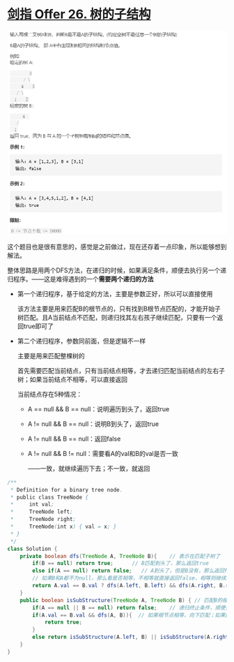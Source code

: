 # [剑指 Offer 26. 树的子结构](https://leetcode-cn.com/problems/shu-de-zi-jie-gou-lcof/)

<img src="pic\image-20210504144356207.png" alt="image-20210504144356207" style="zoom:67%;" />

这个题目也是很有意思的，感觉是之前做过，现在还存着一点印象，所以能够想到解法。

整体思路是用两个DFS方法，在递归的时候，如果满足条件，顺便去执行另一个递归程序。——这是难得遇到的一个**需要两个递归的方法**

- 第一个递归程序，基于给定的方法，主要是参数正好，所以可以直接使用

  该方法主要是用来匹配B的根节点的，只有找到B根节点匹配的，才能开始子树匹配。且A当前结点不匹配，则递归找其左右孩子继续匹配，只要有一个返回true即可了

- 第二个递归程序，参数同前面，但是逻辑不一样

  主要是用来匹配整棵树的

  首先需要匹配当前结点，只有当前结点相等，才去递归匹配当前结点的左右子树；如果当前结点不相等，可以直接返回

  当前结点存在5种情况：

  - A == null && B == null：说明遍历到头了，返回true

  - A != null && B == null：说明B到头了，返回true

  - A != null && B == null：返回false

  - A != null && B != null：需要看A的val和B的val是否一致

    ——一致，就继续遍历下去；不一致，就返回

```java
/**
 * Definition for a binary tree node.
 * public class TreeNode {
 *     int val;
 *     TreeNode left;
 *     TreeNode right;
 *     TreeNode(int x) { val = x; }
 * }
 */
class Solution {      
    private boolean dfs(TreeNode A, TreeNode B){    // 表示在匹配子树了
        if(B == null) return true;		// B匹配到头了，那么返回true
        else if(A == null) return false;   // A到头了，但是B没有，那么返回false
        // 如果B和A都不为null，那么看是否相等，不相等就直接返回false，相等则继续匹配左右子节点——只有全部返回true才能为true
        return A.val == B.val ? dfs(A.left, B.left) && dfs(A.right, B.right) : false;
    }
    public boolean isSubStructure(TreeNode A, TreeNode B) {	// 匹配B的根节点，如果匹配
        if(A == null || B == null) return false;	// 递归终止条件，顺便处理特殊情况
        if(A.val == B.val && dfs(A, B)){  // 如果根节点相等，向下匹配；如果匹配了为false，那么继续找左右子结点继续匹配
            return true;
        }
        else return isSubStructure(A.left, B) || isSubStructure(A.right, B);
    }
}
```

